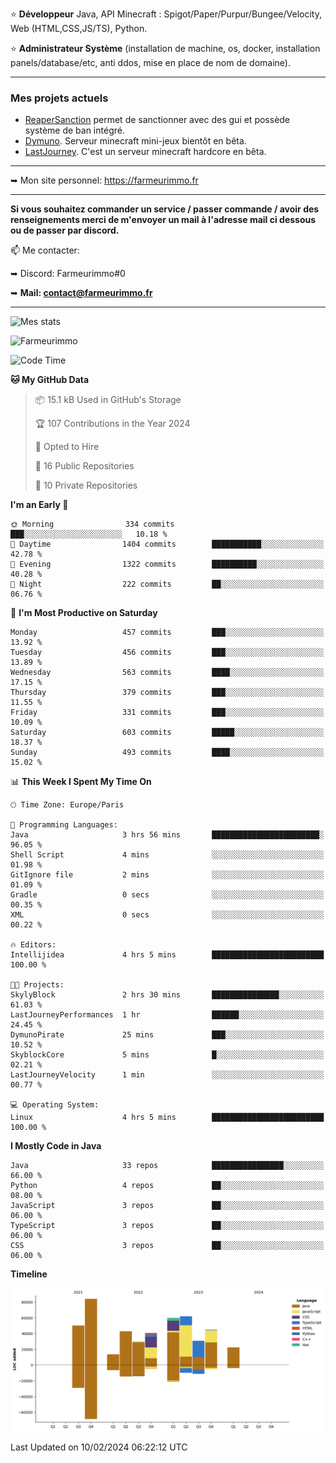 ⭐ **Développeur** Java, API Minecraft : Spigot/Paper/Purpur/Bungee/Velocity, Web (HTML,CSS,JS/TS), Python.

⭐ **Administrateur Système** (installation de machine, os, docker, installation panels/database/etc, anti ddos, mise en place de nom de domaine).

---

### Mes projets actuels
- [ReaperSanction](https://www.spigotmc.org/resources/reapersanction.89580/) permet de sanctionner avec des gui et possède système de ban intégré.
- [Dymuno](https://discord.gg/dymuno-community-986460742293282886). Serveur minecraft mini-jeux bientôt en bêta.
- [LastJourney](https://lastjourney.fr). C'est un serveur minecraft hardcore en bêta.

---

➥ Mon site personnel: https://farmeurimmo.fr

---

**Si vous souhaitez commander un service / passer commande / avoir des renseignements merci de m'envoyer un mail à l'adresse mail ci dessous ou de passer par discord.**

📫 Me contacter:
 
   ➥ Discord: Farmeurimmo#0
   
   ➥ **Mail: contact@farmeurimmo.fr**

---

![Mes stats](https://github-readme-stats.farmeurimmo.fr/api?username=Farmeurimmo&count_private=true&show_icons=true&theme=radical)

<img src="https://komarev.com/ghpvc/?username=Farmeurimmo" alt="Farmeurimmo" />

<!--START_SECTION:waka-->
![Code Time](http://img.shields.io/badge/Code%20Time-1%2C161%20hrs%2041%20mins-blue)

**🐱 My GitHub Data** 

> 📦 15.1 kB Used in GitHub's Storage 
 > 
> 🏆 107 Contributions in the Year 2024
 > 
> 💼 Opted to Hire
 > 
> 📜 16 Public Repositories 
 > 
> 🔑 10 Private Repositories 
 > 
**I'm an Early 🐤** 

```text
🌞 Morning                334 commits         ███░░░░░░░░░░░░░░░░░░░░░░   10.18 % 
🌆 Daytime                1404 commits        ███████████░░░░░░░░░░░░░░   42.78 % 
🌃 Evening                1322 commits        ██████████░░░░░░░░░░░░░░░   40.28 % 
🌙 Night                  222 commits         ██░░░░░░░░░░░░░░░░░░░░░░░   06.76 % 
```
📅 **I'm Most Productive on Saturday** 

```text
Monday                   457 commits         ███░░░░░░░░░░░░░░░░░░░░░░   13.92 % 
Tuesday                  456 commits         ███░░░░░░░░░░░░░░░░░░░░░░   13.89 % 
Wednesday                563 commits         ████░░░░░░░░░░░░░░░░░░░░░   17.15 % 
Thursday                 379 commits         ███░░░░░░░░░░░░░░░░░░░░░░   11.55 % 
Friday                   331 commits         ███░░░░░░░░░░░░░░░░░░░░░░   10.09 % 
Saturday                 603 commits         █████░░░░░░░░░░░░░░░░░░░░   18.37 % 
Sunday                   493 commits         ████░░░░░░░░░░░░░░░░░░░░░   15.02 % 
```


📊 **This Week I Spent My Time On** 

```text
🕑︎ Time Zone: Europe/Paris

💬 Programming Languages: 
Java                     3 hrs 56 mins       ████████████████████████░   96.05 % 
Shell Script             4 mins              ░░░░░░░░░░░░░░░░░░░░░░░░░   01.98 % 
GitIgnore file           2 mins              ░░░░░░░░░░░░░░░░░░░░░░░░░   01.09 % 
Gradle                   0 secs              ░░░░░░░░░░░░░░░░░░░░░░░░░   00.35 % 
XML                      0 secs              ░░░░░░░░░░░░░░░░░░░░░░░░░   00.22 % 

🔥 Editors: 
Intellijidea             4 hrs 5 mins        █████████████████████████   100.00 % 

🐱‍💻 Projects: 
SkylyBlock               2 hrs 30 mins       ███████████████░░░░░░░░░░   61.03 % 
LastJourneyPerformances  1 hr                ██████░░░░░░░░░░░░░░░░░░░   24.45 % 
DymunoPirate             25 mins             ███░░░░░░░░░░░░░░░░░░░░░░   10.52 % 
SkyblockCore             5 mins              █░░░░░░░░░░░░░░░░░░░░░░░░   02.21 % 
LastJourneyVelocity      1 min               ░░░░░░░░░░░░░░░░░░░░░░░░░   00.77 % 

💻 Operating System: 
Linux                    4 hrs 5 mins        █████████████████████████   100.00 % 
```

**I Mostly Code in Java** 

```text
Java                     33 repos            ████████████████░░░░░░░░░   66.00 % 
Python                   4 repos             ██░░░░░░░░░░░░░░░░░░░░░░░   08.00 % 
JavaScript               3 repos             ██░░░░░░░░░░░░░░░░░░░░░░░   06.00 % 
TypeScript               3 repos             ██░░░░░░░░░░░░░░░░░░░░░░░   06.00 % 
CSS                      3 repos             ██░░░░░░░░░░░░░░░░░░░░░░░   06.00 % 
```



**Timeline**

![Lines of Code chart](https://raw.githubusercontent.com/Farmeurimmo/Farmeurimmo/main/assets/bar_graph.png)


 Last Updated on 10/02/2024 06:22:12 UTC
<!--END_SECTION:waka-->
